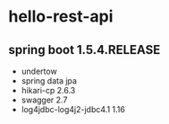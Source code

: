 # hello-rest-api

 

## spring boot 1.5.4.RELEASE
- undertow
- spring data jpa
- hikari-cp 2.6.3
- swagger 2.7
- log4jdbc-log4j2-jdbc4.1 1.16
